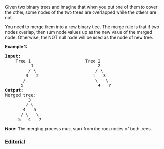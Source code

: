 Given two binary trees and imagine that when you put one of them to cover the other, some nodes of the two trees are overlapped while the others are not.

You need to merge them into a new binary tree. The merge rule is that if two nodes overlap, then sum node values up as the new value of the merged node. Otherwise, the NOT null node will be used as the node of new tree.

**Example 1:**

<pre>
<b>Input:</b>
	Tree 1                     Tree 2                  
          1                         2                             
         / \                       / \                            
        3   2                     1   3                        
       /                           \   \                      
      5                             4   7                  
<b>Output:</b>
Merged tree:
	     3
	    / \
	   4   5
	  / \   \ 
	 5   4   7
</pre>

**Note:** The merging process must start from the root nodes of both trees.

### [Editorial](https://leetcode.com/articles/merge-two-binary-trees/)
